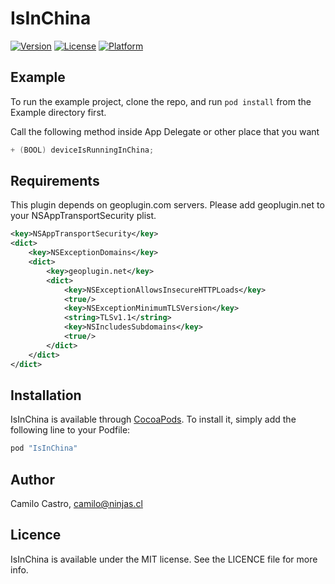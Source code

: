 # IsInChina

[![Version](https://img.shields.io/cocoapods/v/IsInChina.svg?style=flat)](http://cocoapods.org/pods/IsInChina)
[![License](https://img.shields.io/cocoapods/l/IsInChina.svg?style=flat)](http://cocoapods.org/pods/IsInChina)
[![Platform](https://img.shields.io/cocoapods/p/IsInChina.svg?style=flat)](http://cocoapods.org/pods/IsInChina)

## Example

To run the example project, clone the repo, and run `pod install` from the Example directory first.



Call the following method inside App Delegate or other place that you want

```objective-c
+ (BOOL) deviceIsRunningInChina;
```


## Requirements
This plugin depends on geoplugin.com servers.
Please add geoplugin.net to your NSAppTransportSecurity plist.

```xml
<key>NSAppTransportSecurity</key>
<dict>
    <key>NSExceptionDomains</key>
    <dict>
        <key>geoplugin.net</key>
        <dict>
            <key>NSExceptionAllowsInsecureHTTPLoads</key>
            <true/>
            <key>NSExceptionMinimumTLSVersion</key>
            <string>TLSv1.1</string>
            <key>NSIncludesSubdomains</key>
            <true/>
        </dict>
    </dict>
</dict>
```

## Installation

IsInChina is available through [CocoaPods](http://cocoapods.org). To install
it, simply add the following line to your Podfile:

```ruby
pod "IsInChina"
```


## Author

Camilo Castro, camilo@ninjas.cl

## Licence

IsInChina is available under the MIT license. See the LICENCE file for more info.
